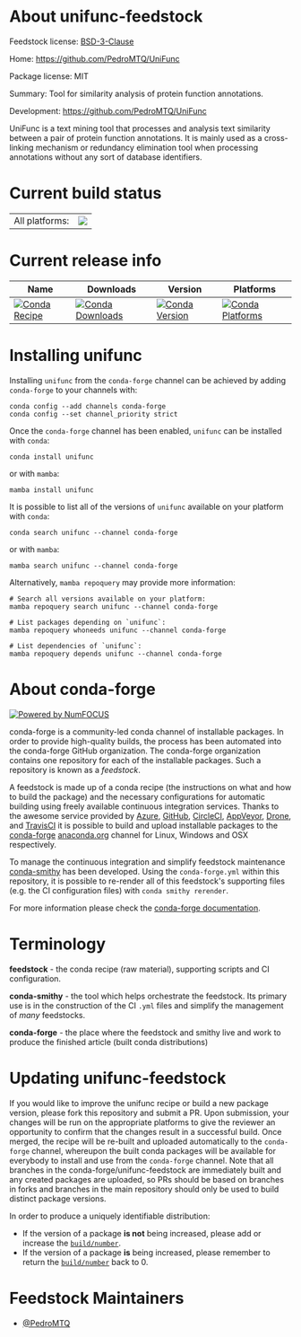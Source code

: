 About unifunc-feedstock
=======================

Feedstock license: [BSD-3-Clause](https://github.com/conda-forge/unifunc-feedstock/blob/main/LICENSE.txt)

Home: https://github.com/PedroMTQ/UniFunc

Package license: MIT

Summary: Tool for similarity analysis of protein function annotations.

Development: https://github.com/PedroMTQ/UniFunc

UniFunc is a text mining tool that processes and analysis text similarity
between a pair of protein function annotations. It is mainly used as a
cross-linking mechanism or redundancy elimination tool when processing
annotations without any sort of database identifiers.


Current build status
====================


<table><tr><td>All platforms:</td>
    <td>
      <a href="https://dev.azure.com/conda-forge/feedstock-builds/_build/latest?definitionId=14959&branchName=main">
        <img src="https://dev.azure.com/conda-forge/feedstock-builds/_apis/build/status/unifunc-feedstock?branchName=main">
      </a>
    </td>
  </tr>
</table>

Current release info
====================

| Name | Downloads | Version | Platforms |
| --- | --- | --- | --- |
| [![Conda Recipe](https://img.shields.io/badge/recipe-unifunc-green.svg)](https://anaconda.org/conda-forge/unifunc) | [![Conda Downloads](https://img.shields.io/conda/dn/conda-forge/unifunc.svg)](https://anaconda.org/conda-forge/unifunc) | [![Conda Version](https://img.shields.io/conda/vn/conda-forge/unifunc.svg)](https://anaconda.org/conda-forge/unifunc) | [![Conda Platforms](https://img.shields.io/conda/pn/conda-forge/unifunc.svg)](https://anaconda.org/conda-forge/unifunc) |

Installing unifunc
==================

Installing `unifunc` from the `conda-forge` channel can be achieved by adding `conda-forge` to your channels with:

```
conda config --add channels conda-forge
conda config --set channel_priority strict
```

Once the `conda-forge` channel has been enabled, `unifunc` can be installed with `conda`:

```
conda install unifunc
```

or with `mamba`:

```
mamba install unifunc
```

It is possible to list all of the versions of `unifunc` available on your platform with `conda`:

```
conda search unifunc --channel conda-forge
```

or with `mamba`:

```
mamba search unifunc --channel conda-forge
```

Alternatively, `mamba repoquery` may provide more information:

```
# Search all versions available on your platform:
mamba repoquery search unifunc --channel conda-forge

# List packages depending on `unifunc`:
mamba repoquery whoneeds unifunc --channel conda-forge

# List dependencies of `unifunc`:
mamba repoquery depends unifunc --channel conda-forge
```


About conda-forge
=================

[![Powered by
NumFOCUS](https://img.shields.io/badge/powered%20by-NumFOCUS-orange.svg?style=flat&colorA=E1523D&colorB=007D8A)](https://numfocus.org)

conda-forge is a community-led conda channel of installable packages.
In order to provide high-quality builds, the process has been automated into the
conda-forge GitHub organization. The conda-forge organization contains one repository
for each of the installable packages. Such a repository is known as a *feedstock*.

A feedstock is made up of a conda recipe (the instructions on what and how to build
the package) and the necessary configurations for automatic building using freely
available continuous integration services. Thanks to the awesome service provided by
[Azure](https://azure.microsoft.com/en-us/services/devops/), [GitHub](https://github.com/),
[CircleCI](https://circleci.com/), [AppVeyor](https://www.appveyor.com/),
[Drone](https://cloud.drone.io/welcome), and [TravisCI](https://travis-ci.com/)
it is possible to build and upload installable packages to the
[conda-forge](https://anaconda.org/conda-forge) [anaconda.org](https://anaconda.org/)
channel for Linux, Windows and OSX respectively.

To manage the continuous integration and simplify feedstock maintenance
[conda-smithy](https://github.com/conda-forge/conda-smithy) has been developed.
Using the ``conda-forge.yml`` within this repository, it is possible to re-render all of
this feedstock's supporting files (e.g. the CI configuration files) with ``conda smithy rerender``.

For more information please check the [conda-forge documentation](https://conda-forge.org/docs/).

Terminology
===========

**feedstock** - the conda recipe (raw material), supporting scripts and CI configuration.

**conda-smithy** - the tool which helps orchestrate the feedstock.
                   Its primary use is in the construction of the CI ``.yml`` files
                   and simplify the management of *many* feedstocks.

**conda-forge** - the place where the feedstock and smithy live and work to
                  produce the finished article (built conda distributions)


Updating unifunc-feedstock
==========================

If you would like to improve the unifunc recipe or build a new
package version, please fork this repository and submit a PR. Upon submission,
your changes will be run on the appropriate platforms to give the reviewer an
opportunity to confirm that the changes result in a successful build. Once
merged, the recipe will be re-built and uploaded automatically to the
`conda-forge` channel, whereupon the built conda packages will be available for
everybody to install and use from the `conda-forge` channel.
Note that all branches in the conda-forge/unifunc-feedstock are
immediately built and any created packages are uploaded, so PRs should be based
on branches in forks and branches in the main repository should only be used to
build distinct package versions.

In order to produce a uniquely identifiable distribution:
 * If the version of a package **is not** being increased, please add or increase
   the [``build/number``](https://docs.conda.io/projects/conda-build/en/latest/resources/define-metadata.html#build-number-and-string).
 * If the version of a package **is** being increased, please remember to return
   the [``build/number``](https://docs.conda.io/projects/conda-build/en/latest/resources/define-metadata.html#build-number-and-string)
   back to 0.

Feedstock Maintainers
=====================

* [@PedroMTQ](https://github.com/PedroMTQ/)

